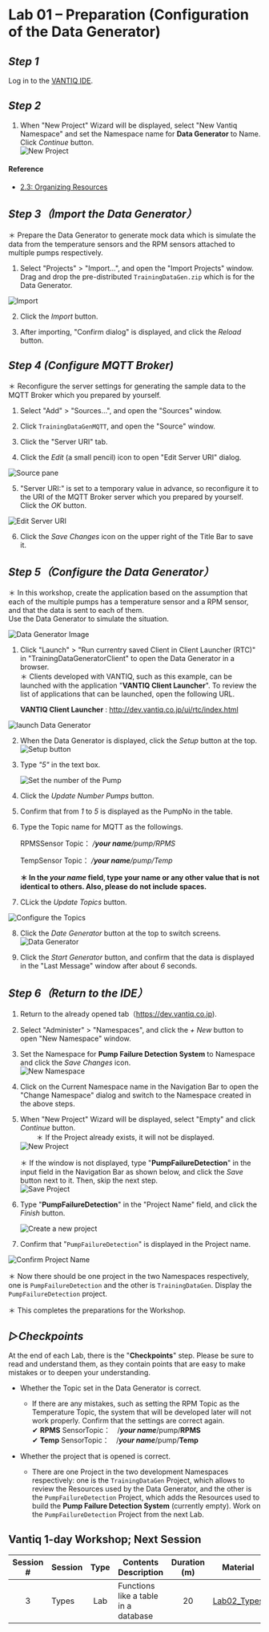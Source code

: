 # **Lab 01 – Preparation (Configuration of the Data Generator)**

## ***Step 1***

Log in to the [VANTIQ IDE](https://dev.vantiq.co.jp).

## ***Step 2***

1. When "New Project" Wizard will be displayed, select "New Vantiq Namespace" and set the Namespace name for **Data Generator** to Name. Click _Continue_ button.  
   ![New Project](../../imgs/Lab01/image0.png)  

#### Reference
  - [2.3: Organizing Resources](https://community.vantiq.com/courses/developer-level-1-course/lessons/2-the-vantiq-platform/topic/2-3-organizing-resources-master/)

## ***Step 3（Import the Data Generator）***

＊ Prepare the Data Generator to generate mock data which is simulate the data from the temperature sensors and the RPM sensors attached to multiple pumps respectively.

1. Select "Projects" > "Import...", and open the "Import Projects" window.  
     Drag and drop the pre-distributed `TrainingDataGen.zip` which is for the Data Generator.

![Import](../../imgs/Lab01/image6.png)

2. Click the _Import_ button.  

3. After importing, "Confirm dialog" is displayed, and click the _Reload_ button.

## ***Step 4 (Configure MQTT Broker)***

＊ Reconfigure the server settings for generating the sample data to the MQTT Broker which you prepared by yourself.  

1. Select "Add" > "Sources...", and open the "Sources" window.

2. Click `TrainingDataGenMQTT`, and open the "Source" window.

3. Click the "Server URI" tab.

4. Click the _Edit_ (a small pencil) icon to open "Edit Server URI" dialog.

![Source pane](../../imgs/Lab01/image02.png)

5. "Server URI:" is set to a temporary value in advance, so reconfigure it to the URI of the MQTT Broker server which you prepared by yourself. Click the _OK_ button.

![Edit Server URI](../../imgs/Lab01/image03.png)

6. Click the _Save Changes_ icon on the upper right of the Title Bar to save it.


## ***Step 5（Configure the Data Generator）***

＊ In this workshop, create the application based on the assumption that each of the multiple pumps has a temperature sensor and a RPM sensor, and that the data is sent to each of them.  
Use the Data Generator to simulate the situation.

  ![Data Generator Image](../../imgs/Lab01/image7.png)

1. Click "Launch" > "Run currentry saved Client in Client Launcher (RTC)" in "TrainingDataGeneratorClient" to open the Data Generator in a browser.  
  ＊ Clients developed with VANTIQ, such as this example, can be launched with the application "**VANTIQ Client Launcher**". To review the list of applications that can be launched, open the following URL.


    **VANTIQ Client Launcher** : <http://dev.vantiq.co.jp/ui/rtc/index.html>

  ![launch Data Generator](../../imgs/Lab01/image8.png)


2. When the Data Generator is displayed, click the _Setup_ button at the top.  ![Setup button](../../imgs/Lab01/image9.png)

3. Type _"5"_ in the text box.

    ![Set the number of the Pump](../../imgs/Lab01/image10.png)

4. Click the _Update Number Pumps_ button.

5. Confirm that from _1_ to _5_ is displayed as the PumpNo in the table.

6. Type the Topic name for MQTT as the followings.  

    RPMSSensor Topic： _/***your name***/pump/RPMS_

    TempSensor Topic： _/***your name***/pump/Temp_

    **＊ In the _your name_ field, type your name or any other value that is not identical to others. Also, please do not include spaces.**

7. CLick the _Update Topics_ button.

  ![Configure the Topics](../../imgs/Lab01/image11.png)

8. Click the _Date Generator_ button at the top to switch screens.   ![Data Generator](../../imgs/Lab01/image12.png)

9. Click the _Start Generator_ button, and confirm that the data is displayed in the "Last Message" window after about _6_ seconds.


## ***Step 6（Return to the IDE）***

1. Return to the already opened tab（https://dev.vantiq.co.jp).

2. Select "Administer" > "Namespaces", and click the _+ New_ button to open "New Namespace" window.

3. Set the Namespace for **Pump Failure Detection System** to Namespace and click the _Save Changes_ icon.  
  ![New Namespace](../../imgs/Lab01/image01.png)  

4. Click on the Current Namespace name in the Navigation Bar to open the "Change Namespace" dialog and switch to the Namespace created in the above steps.  

1. When "New Project" Wizard will be displayed, select "Empty" and click _Continue_ button.    
　　 ＊ If the Project already exists, it will not be displayed.  
   ![New Project](../../imgs/Lab01/image2.png)  

    ＊ If the window is not displayed, type "**PumpFailureDetection**" in the input field in the Navigation Bar as shown below, and click the _Save_ button next to it. Then, skip the next step.  
    ![Save Project](../../imgs/Lab01/image3.png)

2. Type "**PumpFailureDetection**" in the "Project Name" field, and click the _Finish_ button.  

    ![Create a new project](../../imgs/Lab01/image4.png)

3. Confirm that "`PumpFailureDetection`" is displayed in the Project name.  

![Confirm Project Name](../../imgs/Lab01/image5.png)

＊ Now there should be one project in the two Namespaces respectively, one is `PumpFailureDetection` and the other is `TrainingDataGen`. Display the `PumpFailureDetection` project.

 ＊ This completes the preparations for the Workshop.

## ***▷Checkpoints***

At the end of each Lab, there is the "**Checkpoints**" step. Please be sure to read and understand them, as they contain points that are easy to make mistakes or to deepen your understanding.  

-   Whether the Topic set in the Data Generator is correct.
    -   If there are any mistakes, such as setting the RPM Topic as the Temperature Topic, the system that will be developed later will not work properly. Confirm that the settings are correct again.  
        ✔︎   **RPMS** SensorTopic：　/***your name***/pump/**RPMS**  
        ✔︎   **Temp** SensorTopic：　/***your name***/pump/**Temp**

-   Whether the project that is opened is correct.
    -   There are one Project in the two development Namespaces respectively: one is the `TrainingDataGen` Project, which allows to review the Resources used by the Data Generator, and the other is the `PumpFailureDetection` Project, which adds the Resources used to build the **Pump Failure Detection System** (currently empty). Work on the `PumpFailureDetection` Project from the next Lab.

## Vantiq 1-day Workshop; Next Session    
|Session #|Session      | Type  |Contents Description       |Duration (m)|Material               |
|:-----:|--------------|:------:|---------------------------|:-:|--------------------------------|
|3| Types|Lab|Functions like a table in a database|20|[Lab02_Types](3-Lab02_Types.md)|  
